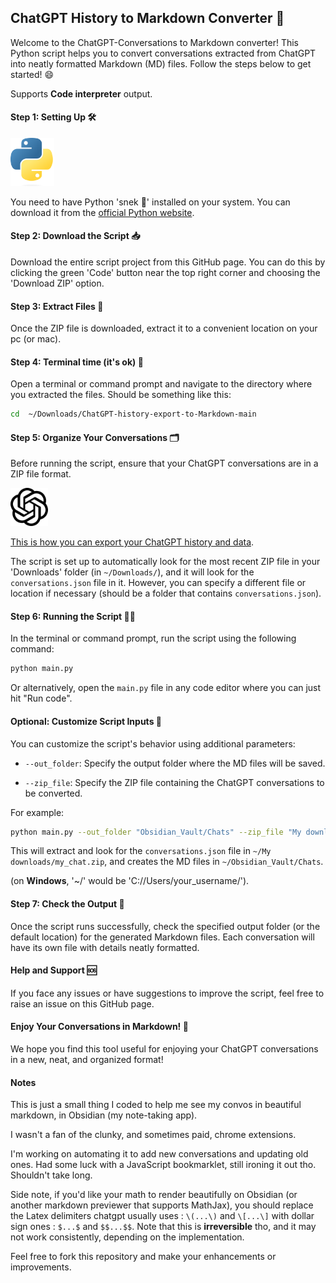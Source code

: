## ChatGPT History to Markdown Converter 🚀

Welcome to the ChatGPT-Conversations to Markdown converter! This Python script helps you to convert conversations extracted from ChatGPT into neatly formatted Markdown (MD) files. Follow the steps below to get started! 😄

Supports **Code interpreter** output.

#### Step 1: Setting Up 🛠

<img src="images/python-logo.png" alt="Python Logo" width="70"/>

You need to have Python 'snek 🐍' installed on your system. You can download it from the [official Python website](https://www.python.org/).

#### Step 2: Download the Script 📥

Download the entire script project from this GitHub page. You can do this by clicking the green 'Code' button near the top right corner and choosing the 'Download ZIP' option.

#### Step 3: Extract Files 📂

Once the ZIP file is downloaded, extract it to a convenient location on your pc (or mac).

#### Step 4: Terminal time (it's ok) 🛒

Open a terminal or command prompt and navigate to the directory where you extracted the files. Should be something like this:

```bash
cd  ~/Downloads/ChatGPT-history-export-to-Markdown-main
```

#### Step 5: Organize Your Conversations 🗂

Before running the script, ensure that your ChatGPT conversations are in a ZIP file format.

<img src="images/chatgpt-logo.png" alt="Python Logo" width="60"/>

[This is how you can export your ChatGPT history and data](https://help.openai.com/en/articles/7260999-how-do-i-export-my-chatgpt-history-and-data).

The script is set up to automatically look for the most recent ZIP file in your 'Downloads' folder (in `~/Downloads/`), and it will look for the `conversations.json` file in it. However, you can specify a different file or location if necessary (should be a folder that contains `conversations.json`).

#### Step 6: Running the Script 🏃‍♂️

In the terminal or command prompt, run the script using the following command:

```bash
python main.py
```

Or alternatively, open the `main.py` file in any code editor where you can just hit "Run code".

#### Optional: Customize Script Inputs 🌟

You can customize the script's behavior using additional parameters:

- `--out_folder`: Specify the output folder where the MD files will be saved.

- `--zip_file`: Specify the ZIP file containing the ChatGPT conversations to be converted.

For example:

```bash
python main.py --out_folder "Obsidian_Vault/Chats" --zip_file "My downloads/my_chat.zip"
```

This will extract and look for the `conversations.json` file in `~/My downloads/my_chat.zip`, and creates the MD files in `~/Obsidian_Vault/Chats`.

(on **Windows**, '~/' would be 'C://Users/your_username/').

#### Step 7: Check the Output 🎉

Once the script runs successfully, check the specified output folder (or the default location) for the generated Markdown files. Each conversation will have its own file with details neatly formatted.

#### Help and Support 🆘

If you face any issues or have suggestions to improve the script, feel free to raise an issue on this GitHub page.

#### Enjoy Your Conversations in Markdown! 🎈

We hope you find this tool useful for enjoying your ChatGPT conversations in a new, neat, and organized format!

#### Notes

This is just a small thing I coded to help me see my convos in beautiful markdown, in Obsidian (my note-taking app).

I wasn't a fan of the clunky, and sometimes paid, chrome extensions.

I'm working on automating it to add new conversations and updating old ones. Had some luck with a JavaScript bookmarklet, still ironing it out tho. Shouldn't take long.

Side note, if you'd like your math to render beautifully on Obsidian (or another markdown previewer that supports MathJax), you should replace the Latex delimiters chatgpt usually uses : `\(...\)` and `\[...\]` with dollar sign ones : `$...$` and `$$...$$`. Note that this is **irreversible** tho, and it may not work consistently, depending on the implementation.

Feel free to fork this repository and make your enhancements or improvements.
